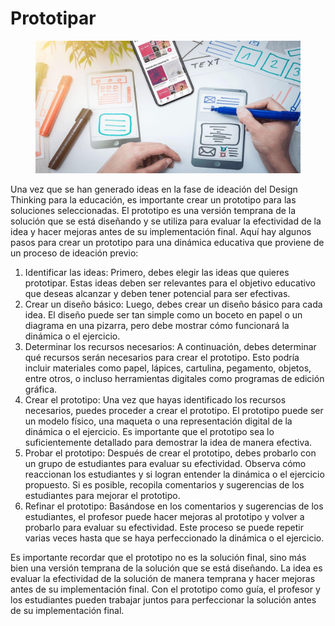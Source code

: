 # Prototipar

<figure><img src=".gitbook/assets/image (6).png" alt=""><figcaption></figcaption></figure>

Una vez que se han generado ideas en la fase de ideación del Design Thinking para la educación, es importante crear un prototipo para las soluciones seleccionadas. El prototipo es una versión temprana de la solución que se está diseñando y se utiliza para evaluar la efectividad de la idea y hacer mejoras antes de su implementación final. Aquí hay algunos pasos para crear un prototipo para una dinámica educativa que proviene de un proceso de ideación previo:

1. Identificar las ideas: Primero, debes elegir las ideas que quieres prototipar. Estas ideas deben ser relevantes para el objetivo educativo que deseas alcanzar y deben tener potencial para ser efectivas.
2. Crear un diseño básico: Luego, debes crear un diseño básico para cada idea. El diseño puede ser tan simple como un boceto en papel o un diagrama en una pizarra, pero debe mostrar cómo funcionará la dinámica o el ejercicio.
3. Determinar los recursos necesarios: A continuación, debes determinar qué recursos serán necesarios para crear el prototipo. Esto podría incluir materiales como papel, lápices, cartulina, pegamento, objetos, entre otros, o incluso herramientas digitales como programas de edición gráfica.
4. Crear el prototipo: Una vez que hayas identificado los recursos necesarios, puedes proceder a crear el prototipo. El prototipo puede ser un modelo físico, una maqueta o una representación digital de la dinámica o el ejercicio. Es importante que el prototipo sea lo suficientemente detallado para demostrar la idea de manera efectiva.
5. Probar el prototipo: Después de crear el prototipo, debes probarlo con un grupo de estudiantes para evaluar su efectividad. Observa cómo reaccionan los estudiantes y si logran entender la dinámica o el ejercicio propuesto. Si es posible, recopila comentarios y sugerencias de los estudiantes para mejorar el prototipo.
6. Refinar el prototipo: Basándose en los comentarios y sugerencias de los estudiantes, el profesor puede hacer mejoras al prototipo y volver a probarlo para evaluar su efectividad. Este proceso se puede repetir varias veces hasta que se haya perfeccionado la dinámica o el ejercicio.

Es importante recordar que el prototipo no es la solución final, sino más bien una versión temprana de la solución que se está diseñando. La idea es evaluar la efectividad de la solución de manera temprana y hacer mejoras antes de su implementación final. Con el prototipo como guía, el profesor y los estudiantes pueden trabajar juntos para perfeccionar la solución antes de su implementación final.
